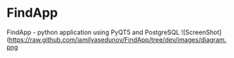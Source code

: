 # FindApp
FindApp - python application  using PyQT5 and PostgreSQL
![ScreenShot](https://raw.github.com/iamilyasedunov/FindApp/tree/dev/images/diagram.png

